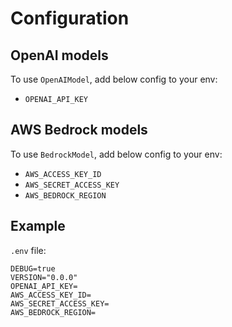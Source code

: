 # Configuration
## OpenAI models
To use `OpenAIModel`, add below config to your env:
- `OPENAI_API_KEY`

## AWS Bedrock models
To use `BedrockModel`, add below config to your env:
- `AWS_ACCESS_KEY_ID` 
- `AWS_SECRET_ACCESS_KEY` 
- `AWS_BEDROCK_REGION`

## Example

`.env` file:
```shell
DEBUG=true
VERSION="0.0.0"
OPENAI_API_KEY=
AWS_ACCESS_KEY_ID=
AWS_SECRET_ACCESS_KEY=
AWS_BEDROCK_REGION=
```